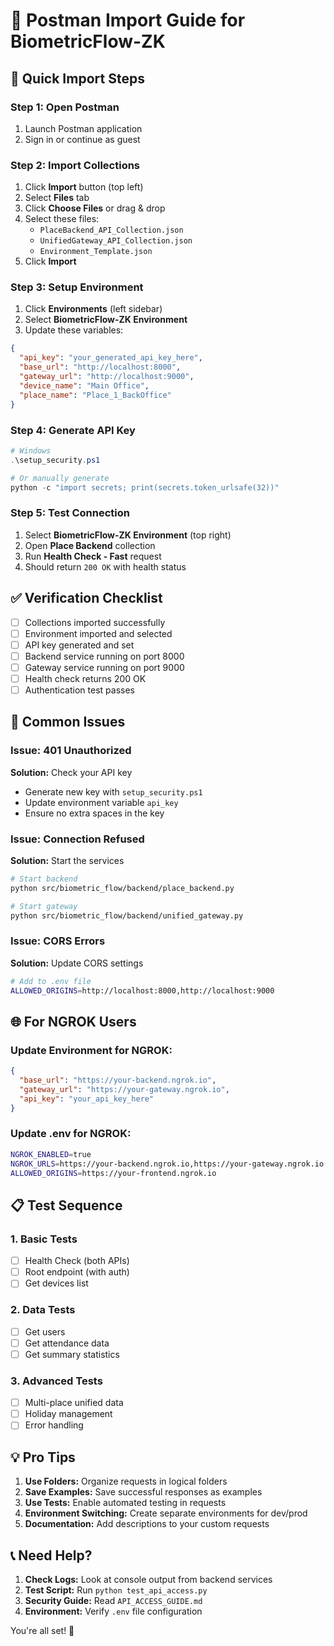 # 📮 Postman Import Guide for BiometricFlow-ZK

## 🚀 Quick Import Steps

### Step 1: Open Postman
1. Launch Postman application
2. Sign in or continue as guest

### Step 2: Import Collections
1. Click **Import** button (top left)
2. Select **Files** tab
3. Click **Choose Files** or drag & drop
4. Select these files:
   - `PlaceBackend_API_Collection.json`
   - `UnifiedGateway_API_Collection.json`
   - `Environment_Template.json`
5. Click **Import**

### Step 3: Setup Environment
1. Click **Environments** (left sidebar)
2. Select **BiometricFlow-ZK Environment**
3. Update these variables:

```json
{
  "api_key": "your_generated_api_key_here",
  "base_url": "http://localhost:8000",
  "gateway_url": "http://localhost:9000",
  "device_name": "Main Office",
  "place_name": "Place_1_BackOffice"
}
```

### Step 4: Generate API Key
```powershell
# Windows
.\setup_security.ps1

# Or manually generate
python -c "import secrets; print(secrets.token_urlsafe(32))"
```

### Step 5: Test Connection
1. Select **BiometricFlow-ZK Environment** (top right)
2. Open **Place Backend** collection
3. Run **Health Check - Fast** request
4. Should return `200 OK` with health status

## ✅ Verification Checklist

- [ ] Collections imported successfully
- [ ] Environment imported and selected
- [ ] API key generated and set
- [ ] Backend service running on port 8000
- [ ] Gateway service running on port 9000
- [ ] Health check returns 200 OK
- [ ] Authentication test passes

## 🔧 Common Issues

### Issue: 401 Unauthorized
**Solution:** Check your API key
- Generate new key with `setup_security.ps1`
- Update environment variable `api_key`
- Ensure no extra spaces in the key

### Issue: Connection Refused
**Solution:** Start the services
```bash
# Start backend
python src/biometric_flow/backend/place_backend.py

# Start gateway  
python src/biometric_flow/backend/unified_gateway.py
```

### Issue: CORS Errors
**Solution:** Update CORS settings
```bash
# Add to .env file
ALLOWED_ORIGINS=http://localhost:8000,http://localhost:9000
```

## 🌐 For NGROK Users

### Update Environment for NGROK:
```json
{
  "base_url": "https://your-backend.ngrok.io",
  "gateway_url": "https://your-gateway.ngrok.io",
  "api_key": "your_api_key_here"
}
```

### Update .env for NGROK:
```bash
NGROK_ENABLED=true
NGROK_URLS=https://your-backend.ngrok.io,https://your-gateway.ngrok.io
ALLOWED_ORIGINS=https://your-frontend.ngrok.io
```

## 📋 Test Sequence

### 1. Basic Tests
- [ ] Health Check (both APIs)
- [ ] Root endpoint (with auth)
- [ ] Get devices list

### 2. Data Tests  
- [ ] Get users
- [ ] Get attendance data
- [ ] Get summary statistics

### 3. Advanced Tests
- [ ] Multi-place unified data
- [ ] Holiday management
- [ ] Error handling

## 💡 Pro Tips

1. **Use Folders:** Organize requests in logical folders
2. **Save Examples:** Save successful responses as examples
3. **Use Tests:** Enable automated testing in requests
4. **Environment Switching:** Create separate environments for dev/prod
5. **Documentation:** Add descriptions to your custom requests

## 📞 Need Help?

1. **Check Logs:** Look at console output from backend services
2. **Test Script:** Run `python test_api_access.py`
3. **Security Guide:** Read `API_ACCESS_GUIDE.md`
4. **Environment:** Verify `.env` file configuration

You're all set! 🎉
